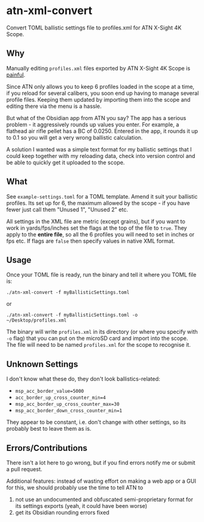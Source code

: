 # atn-xml-convert

Convert TOML ballistic settings file to profiles.xml for ATN X-Sight 4K Scope.

## Why

Manually editing `profiles.xml` files exported by ATN X-Sight 4K Scope is [painful](https://atnowners.com/thread/3520/atn-sight-profiles-editing-guideline).

Since ATN only allows you to keep 6 profiles loaded in the scope at a time, if you reload for several calibers, you soon end up having to manage several profile files. Keeping them updated by importing them into the scope and editing there via the menu is a hassle.

But what of the Obsidian app from ATN you say? The app has a serious problem - it aggressively rounds up values you enter. For example, a flathead air rifle pellet has a BC of 0.0250. Entered in the app, it rounds it up to 0.1 so you will get a very wrong ballistic calculation.

A solution I wanted was a simple text format for my ballistic settings that I could keep together with my reloading data, check into version control and be able to quickly get it uploaded to the scope.

## What

See `example-settings.toml` for a TOML template. Amend it suit your ballistic profiles. Its set up for 6, the maximum allowed by the scope - if you have fewer just call them "Unused 1", "Unused 2" etc.

All settings in the XML file are metric (except grains), but if you want to work in yards/fps/inches set the flags at the top of the file to `true`. They apply to the **entire file**, so all the 6 profiles you will need to set in inches or fps etc. If flags are `false` then specify values in native XML format.

## Usage

Once your TOML file is ready, run the binary and tell it where you TOML file is:

```shell
./atn-xml-convert -f myBallisticSettings.toml
```

or

```shell
./atn-xml-convert -f myBallisticSettings.toml -o ~/Desktop/profiles.xml
```

The binary will write `profiles.xml` in its directory (or where you specify with `-o` flag) that you can put on the microSD card and import into the scope. The file will need to be named `profiles.xml` for the scope to recognise it.

## Unknown Settings

I don't know what these do, they don't look ballistics-related:

- `msp_acc_border_value=5000`
- `acc_border_up_cross_counter_min=4`
- `msp_acc_border_up_cross_counter_max=30`
- `msp_acc_border_down_cross_counter_min=1`

They appear to be constant, i.e. don't change with other settings, so its probably best to leave them as is.

## Errors/Contributions

There isn't a lot here to go wrong, but if you find errors notify me or submit a pull request.

Additional features: instead of wasting effort on making a web app or a GUI for this, we should probably use the time to tell ATN to 

1) not use an undocumented and obfuscated semi-proprietary format for its settings exports (yeah, it could have been worse)
2) get its Obsidian rounding errors fixed
